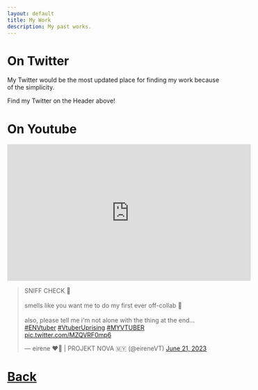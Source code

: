 ```yaml
---
layout: default
title: My Work
description: My past works.
---
```


# On Twitter

My Twitter would be the most updated place for finding my work because of the simplicity. 

Find my Twitter on the Header above!

# On Youtube

<iframe width="560" height="315" src="https://www.youtube-nocookie.com/embed/4X3wKDQF1QA" title="YouTube video player" frameborder="0" allow="autoplay; clipboard-write; encrypted-media; picture-in-picture" allowfullscreen></iframe>

<blockquote class="twitter-tweet" data-dnt="true" data-theme="dark"><p lang="en" dir="ltr">SNIFF CHECK 👃<br><br>smells like you want me to do my first ever off-collab 👀<br><br>also, please tell me i&#39;m not alone with the thing at the end... <a href="https://twitter.com/hashtag/ENVtuber?src=hash&amp;ref_src=twsrc%5Etfw">#ENVtuber</a> <a href="https://twitter.com/hashtag/VtuberUprising?src=hash&amp;ref_src=twsrc%5Etfw">#VtuberUprising</a> <a href="https://twitter.com/hashtag/MYVTUBER?src=hash&amp;ref_src=twsrc%5Etfw">#MYVTUBER</a> <a href="https://t.co/MZQVRF0mp6">pic.twitter.com/MZQVRF0mp6</a></p>&mdash; eirene ♥️🍓 | PROJEKT NOVA 🇲🇾 (@eireneVT) <a href="https://twitter.com/eireneVT/status/1671306946266427392?ref_src=twsrc%5Etfw">June 21, 2023</a></blockquote> <script async src="https://platform.twitter.com/widgets.js" charset="utf-8"></script>

# [**Back**](./)